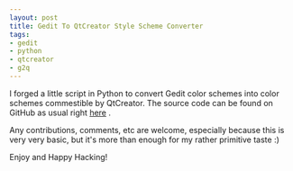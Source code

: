 ```yaml
--- 
layout: post
title: Gedit To QtCreator Style Scheme Converter
tags: 
- gedit
- python
- qtcreator
- g2q
---
```

I forged a little script in Python to convert Gedit color schemes into color schemes commestible by QtCreator. The source code can be found on GitHub as usual right <a title="Get the source right now!" href="http://github.com/icebreaker/g2q" target="_blank">here</a> .

Any contributions, comments, etc are welcome, especially because this is very very basic, but it's more than enough for my rather primitive taste :)

Enjoy and Happy Hacking!
